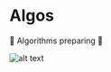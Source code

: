 # Algos

:crystal_ball: Algorithms preparing :crystal_ball:

![alt text](https://www.somkiat.cc/wp-content/uploads/2021/11/grokking-algorithm.jpg)
